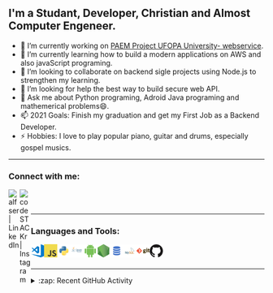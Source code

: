 ## I'm a Studant, Developer, Christian and Almost Computer Engeneer.

- 🔭 I’m currently working on [PAEM Project UFOPA University- webservice](https://github.com/flaviacomp/app-paem-db-restful).
- 🌱 I’m currently learning how to build a modern applications on AWS and also javaScript programing. 
- 👯 I’m looking to collaborate on backend sigle projects using Node.js to strengthen my learning.
- 🤔 I’m looking for help the best way to build secure web API.
- 💬 Ask me about Python programing, Adroid Java programing and mathemerical problems😄.
- 📫 2021 Goals: Finish my graduation and get my First Job as a Backend Developer. 
- ⚡ Hobbies: I love to play popular piano, guitar and drums, especially gospel musics.

---
### Connect with me:

[<img align="left" alt="alfser | LinkedIn" width="22px" src="https://cdn.jsdelivr.net/npm/simple-icons@v3/icons/linkedin.svg" />][linkedin]
[<img align="left" alt="codeSTACKr | Instagram" width="22px" src="https://cdn.jsdelivr.net/npm/simple-icons@v3/icons/instagram.svg" />][instagram]
<br />
<br />

---

### Languages and Tools:

<img align="left" alt="Visual Studio Code" width="26px" src="https://raw.githubusercontent.com/github/explore/80688e429a7d4ef2fca1e82350fe8e3517d3494d/topics/visual-studio-code/visual-studio-code.png" />
<img align="left" alt="JavaScript" width="26px" src="https://raw.githubusercontent.com/github/explore/80688e429a7d4ef2fca1e82350fe8e3517d3494d/topics/javascript/javascript.png" />
<img align="left" alt="Python" width="26px" src="https://raw.githubusercontent.com/github/explore/80688e429a7d4ef2fca1e82350fe8e3517d3494d/topics/python/python.png" />
<img align="left" alt="Java" width="26px" src="https://raw.githubusercontent.com/github/explore/80688e429a7d4ef2fca1e82350fe8e3517d3494d/topics/java/java.png" />
<img align="left" alt="Android" width="26px" src="https://raw.githubusercontent.com/github/explore/80688e429a7d4ef2fca1e82350fe8e3517d3494d/topics/android/android.png" />
<img align="left" alt="Node.js" width="26px" src="https://raw.githubusercontent.com/github/explore/80688e429a7d4ef2fca1e82350fe8e3517d3494d/topics/nodejs/nodejs.png" />
<img align="left" alt="SQL" width="26px" src="https://raw.githubusercontent.com/github/explore/80688e429a7d4ef2fca1e82350fe8e3517d3494d/topics/sql/sql.png" />
<img align="left" alt="MySQL" width="26px" src="https://raw.githubusercontent.com/github/explore/80688e429a7d4ef2fca1e82350fe8e3517d3494d/topics/mysql/mysql.png" />
<img align="left" alt="Git" width="26px" src="https://raw.githubusercontent.com/github/explore/80688e429a7d4ef2fca1e82350fe8e3517d3494d/topics/git/git.png" />
<img align="left" alt="GitHub" width="26px" src="https://raw.githubusercontent.com/github/explore/78df643247d429f6cc873026c0622819ad797942/topics/github/github.png" />

<br />
<br />

---


<details>
  <summary>:zap: Recent GitHub Activity</summary>
  

<!--START_SECTION:activity-->
1. ❌ Reopened PR [#2695](https://github.com/webpack/webpack-cli/pull/2695) in [webpack/webpack-cli](https://github.com/webpack/webpack-cli)
2. ❌ Closed PR [#2695](https://github.com/webpack/webpack-cli/pull/2695) in [webpack/webpack-cli](https://github.com/webpack/webpack-cli)
3. 🗣 Commented on [#2695](https://github.com/webpack/webpack-cli/issues/2695) in [webpack/webpack-cli](https://github.com/webpack/webpack-cli)
4. 💪 Opened PR [#2695](https://github.com/webpack/webpack-cli/pull/2695) in [webpack/webpack-cli](https://github.com/webpack/webpack-cli)
5. 🗣 Commented on [#4808](https://github.com/webpack/webpack.js.org/issues/4808) in [webpack/webpack.js.org](https://github.com/webpack/webpack.js.org)
<!--END_SECTION:activity-->

</details>

[instagram]: https://instagram.com/janilsonalfser
[linkedin]: https://www.linkedin.com/in/janilsonalfser